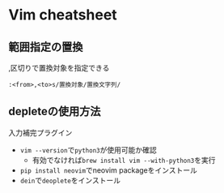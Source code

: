 # Vim cheatsheet

## 範囲指定の置換

,区切りで置換対象を指定できる

```
:<from>,<to>s/置換対象/置換文字列/
```

## depleteの使用方法

入力補完プラグイン

- `vim --version`で`python3`が使用可能か確認
    - 有効でなければ`brew install vim --with-python3`を実行
- `pip install neovim`でneovim packageをインストール
- `dein`で`deoplete`をインストール

